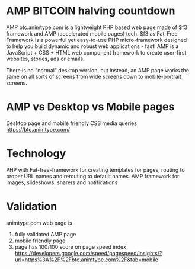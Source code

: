 # AMP BITCOIN halving countdown 
AMP btc.animtype.com is a lightweight PHP based web page made of $f3 framework and AMP (accelerated mobile pages) tech. $f3 as Fat-Free Framework is a powerful yet easy-to-use PHP micro-framework designed to help you build dynamic and robust web applications - fast! AMP is a JavaScript + CSS + HTML web component framework to create user-first websites, stories, ads or emails.

There is no "normal" desktop version, but instead, an AMP page works the same on all sorts of screens from wide screens down to mobile-portrait screens.

# AMP vs Desktop vs Mobile pages
Desktop page and mobile friendly CSS media queries https://btc.animtype.com/

# Technology
PHP with Fat-free-framework for creating templates for pages, routing to proper URL names and rerouting to default names. 
AMP framework for images, slideshows, sharers and notifications 

# Validation
animtype.com web page is 
1. fully validated AMP page
2. mobile friendly page.
3. page has 100/100 score on page speed index 
https://developers.google.com/speed/pagespeed/insights/?url=https%3A%2F%2Fbtc.animtype.com%2F&tab=mobile

